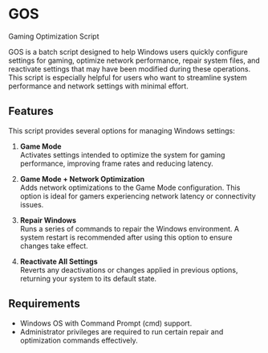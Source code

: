 # GOS
Gaming Optimization Script

GOS is a batch script designed to help Windows users quickly configure settings for gaming, optimize network performance, repair system files, and reactivate settings that may have been modified during these operations. This script is especially helpful for users who want to streamline system performance and network settings with minimal effort.

## Features

This script provides several options for managing Windows settings:

1. **Game Mode**  
   Activates settings intended to optimize the system for gaming performance, improving frame rates and reducing latency.

2. **Game Mode + Network Optimization**  
   Adds network optimizations to the Game Mode configuration. This option is ideal for gamers experiencing network latency or connectivity issues.

3. **Repair Windows**  
   Runs a series of commands to repair the Windows environment. A system restart is recommended after using this option to ensure changes take effect.

4. **Reactivate All Settings**  
   Reverts any deactivations or changes applied in previous options, returning your system to its default state.

## Requirements

- Windows OS with Command Prompt (cmd) support.
- Administrator privileges are required to run certain repair and optimization commands effectively.
